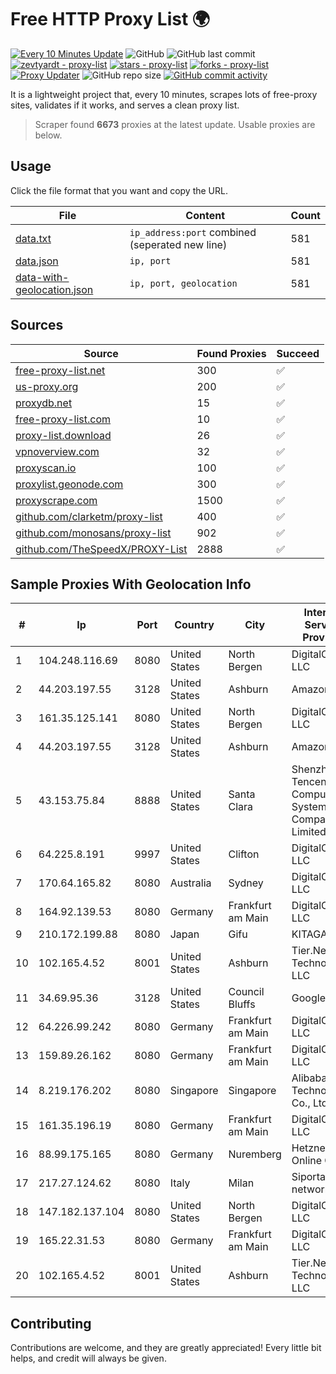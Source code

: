 
# Free HTTP Proxy List 🌍

[![Every 10 Minutes Update](https://github.com/mertguvencli/http-proxy-list/actions/workflows/main.yml/badge.svg?branch=main)](https://github.com/mertguvencli/http-proxy-list/actions/workflows/main.yml)
![GitHub](https://img.shields.io/github/license/mertguvencli/http-proxy-list)
![GitHub last commit](https://img.shields.io/github/last-commit/mertguvencli/http-proxy-list)
[![zevtyardt - proxy-list](https://img.shields.io/static/v1?label=zevtyardt&message=proxy-list&color=blue&logo=github)](https://github.com/zevtyardt/proxy-list "Go to GitHub repo")
[![stars - proxy-list](https://img.shields.io/github/stars/zevtyardt/proxy-list?style=social)](https://github.com/zevtyardt/proxy-list)
[![forks - proxy-list](https://img.shields.io/github/forks/zevtyardt/proxy-list?style=social)](https://github.com/zevtyardt/proxy-list)
[![Proxy Updater](https://github.com/zevtyardt/proxy-list/workflows/Proxy%20Updater/badge.svg)](https://github.com/zevtyardt/proxy-list/actions?query=workflow:"Proxy+Updater")
![GitHub repo size](https://img.shields.io/github/repo-size/zevtyardt/proxy-list)
[![GitHub commit activity](https://img.shields.io/github/commit-activity/m/zevtyardt/proxy-list?logo=commits)](https://github.com/zevtyardt/proxy-list/commits/main)

It is a lightweight project that, every 10 minutes, scrapes lots of free-proxy sites, validates if it works, and serves a clean proxy list.

> Scraper found **6673** proxies at the latest update. Usable proxies are below.

## Usage

Click the file format that you want and copy the URL.

|File|Content|Count|
|----|-------|-----|
|[data.txt](https://raw.githubusercontent.com/mertguvencli/http-proxy-list/main/proxy-list/data.txt)|`ip_address:port` combined (seperated new line)|581|
|[data.json](https://raw.githubusercontent.com/mertguvencli/http-proxy-list/main/proxy-list/data.json)|`ip, port`|581|
|[data-with-geolocation.json](https://raw.githubusercontent.com/mertguvencli/http-proxy-list/main/proxy-list/data-with-geolocation.json)|`ip, port, geolocation`|581|

## Sources

|Source|Found Proxies|Succeed|
|------|-------------|-------|
|[free-proxy-list.net](https://free-proxy-list.net)|300|✅|
|[us-proxy.org](https://www.us-proxy.org)|200|✅|
|[proxydb.net](http://proxydb.net)|15|✅|
|[free-proxy-list.com](https://free-proxy-list.com/?page=&port=&type%5B%5D=http&type%5B%5D=https&up_time=0&search=Search)|10|✅|
|[proxy-list.download](https://www.proxy-list.download/HTTP)|26|✅|
|[vpnoverview.com](https://vpnoverview.com/privacy/anonymous-browsing/free-proxy-servers)|32|✅|
|[proxyscan.io](https://www.proxyscan.io)|100|✅|
|[proxylist.geonode.com](https://proxylist.geonode.com/api/proxy-list?limit=300&page=1&sort_by=lastChecked&sort_type=desc&protocols=http,https)|300|✅|
|[proxyscrape.com](https://api.proxyscrape.com/v2/?request=displayproxies&protocol=http&timeout=10000&country=all&ssl=all&anonymity=all)|1500|✅|
|[github.com/clarketm/proxy-list](https://raw.githubusercontent.com/clarketm/proxy-list/master/proxy-list-raw.txt)|400|✅|
|[github.com/monosans/proxy-list](https://raw.githubusercontent.com/monosans/proxy-list/main/proxies/http.txt)|902|✅|
|[github.com/TheSpeedX/PROXY-List](https://raw.githubusercontent.com/TheSpeedX/PROXY-List/master/http.txt)|2888|✅|


## Sample Proxies With Geolocation Info

|#|Ip|Port|Country|City|Internet Service Provider|
|-|--|----|-------|----|-------------------------|
|1|104.248.116.69|8080|United States|North Bergen|DigitalOcean, LLC|
|2|44.203.197.55|3128|United States|Ashburn|Amazon.com|
|3|161.35.125.141|8080|United States|North Bergen|DigitalOcean, LLC|
|4|44.203.197.55|3128|United States|Ashburn|Amazon.com|
|5|43.153.75.84|8888|United States|Santa Clara|Shenzhen Tencent Computer Systems Company Limited|
|6|64.225.8.191|9997|United States|Clifton|DigitalOcean, LLC|
|7|170.64.165.82|8080|Australia|Sydney|DigitalOcean, LLC|
|8|164.92.139.53|8080|Germany|Frankfurt am Main|DigitalOcean, LLC|
|9|210.172.199.88|8080|Japan|Gifu|KITAGATA|
|10|102.165.4.52|8001|United States|Ashburn|Tier.Net Technologies LLC|
|11|34.69.95.36|3128|United States|Council Bluffs|Google LLC|
|12|64.226.99.242|8080|Germany|Frankfurt am Main|DigitalOcean, LLC|
|13|159.89.26.162|8080|Germany|Frankfurt am Main|DigitalOcean, LLC|
|14|8.219.176.202|8080|Singapore|Singapore|Alibaba (US) Technology Co., Ltd.|
|15|161.35.196.19|8080|Germany|Frankfurt am Main|DigitalOcean, LLC|
|16|88.99.175.165|8080|Germany|Nuremberg|Hetzner Online GmbH|
|17|217.27.124.62|8080|Italy|Milan|Siportal IP network MI2|
|18|147.182.137.104|8080|United States|North Bergen|DigitalOcean, LLC|
|19|165.22.31.53|8080|Germany|Frankfurt am Main|DigitalOcean, LLC|
|20|102.165.4.52|8001|United States|Ashburn|Tier.Net Technologies LLC|



## Contributing

Contributions are welcome, and they are greatly appreciated! Every
little bit helps, and credit will always be given.

